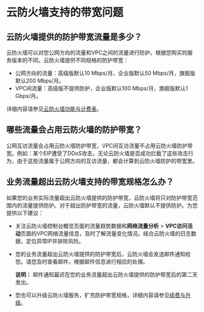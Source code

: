 # 云防火墙支持的带宽问题

## 云防火墙提供的防护带宽流量是多少？

云防火墙可以对您公网方向的流量和VPC之间的流量进行防护。根据您购买的服务版本的不同，云防火墙提供不同规格的防护带宽：

-   公网方向的流量：高级版默认10 Mbps/月，企业版默认50 Mbps/月，旗舰版默认200 Mbps/月。
-   VPC间流量：高级版不提供防护，企业版默认100 Mbps/月，旗舰版默认1 Gbps/月。

详细内容请参见[云防火墙功能与计费表](/intl.zh-CN/产品定价/计费方式.md)。

## 哪些流量会占用云防火墙的防护带宽？

公网互访流量会占用云防火墙防护带宽，VPC间互访流量不占用云防火墙防护带宽。例如：某个EIP遭受了DDoS攻击，无论云防火墙是否成功拦截了这些攻击行为，由于这些流量属于公网方向的互访流量，都会计算到云防火墙防护的带宽里。

## 业务流量超出云防火墙支持的带宽规格怎么办？

如果您的业务实际流量超出云防火墙提供的防护带宽，云防火墙将只对防护带宽范围内的流量提供防护。对于超出防护带宽的流量，云防火墙默认不提供防护。为您提供以下建议：

-   关注云防火墙控制台概览页面的流量趋势数据和**网络流量分析** \> **VPC访问活动**页面的VPC网络流量信息，及时了解流量变化情况。结合云防火墙的日志数据，定位异常IP并排除风险。
-   您的业务流量超出云防火墙提供的防护带宽后，云防火墙会发送邮件通知给您。请您及时查看邮件，根据邮件信息进行相应的处理。

    **说明：** 邮件通知最迟在您的业务流量超出云防火墙提供的防护带宽后的第二天发出。

-   您也可以升级云防火墙服务，扩充防护带宽规格，详细内容请参见[续费与升级](/intl.zh-CN/产品定价/续费与升级.md)。

